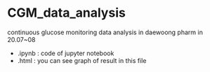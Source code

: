 # CGM_data_analysis
continuous glucose monitoring data analysis in daewoong pharm in 20.07~08

- .ipynb : code of jupyter notebook
- .html : you can see graph of result in this file
